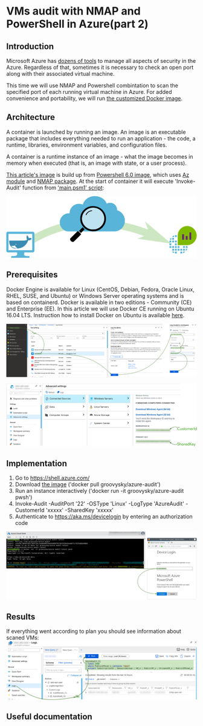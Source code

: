# VMs audit with NMAP and PowerShell in Azure(part 2)

## Introduction
Microsoft Azure has [dozens of tools](https://docs.microsoft.com/en-us/azure/security/azure-security-services-technologies
) to manage all aspects of security in the Azure. Regardless of that, sometimes it is necessary to check an open port along with their associated virtual machine. 

This time we will use NMAP and Powershell combintation to scan the specified port of each running virtual machine in Azure. For added convenience and portability, we will run [the customized Docker image](https://hub.docker.com/r/groovysky/azure-audit).

## Architecture

A container is launched by running an image. An image is an executable package that includes everything needed to run an application - the code, a runtime, libraries, environment variables, and configuration files.

A container is a runtime instance of an image - what the image becomes in memory when executed (that is, an image with state, or a user process). 

[This article's image](https://hub.docker.com/r/groovysky/azure-audit) is build up from [Powershell 6.0 image](https://blogs.msdn.microsoft.com/powershell/2018/01/10/powershell-core-6-0-generally-available-ga-and-supported/), which uses [Az module](https://docs.microsoft.com/en-us/powershell/azure/new-azureps-module-az?view=azps-1.2.0) and [NMAP package](https://nmap.org/). At the start of container it will execute 'Invoke-Audit' function from ['main.psm1' script](https://raw.githubusercontent.com/groovy-sky/docker/master/azure-audit/main.psm1):

![](/images/docker/scan_arch.png)

## Prerequisites
Docker Engine is available for Linux (CentOS, Debian, Fedora, Oracle Linux, RHEL, SUSE, and Ubuntu) or Windows Server operating systems and is based on containerd. Docker is available in two editions - Community (CE) and Enterprise (EE). In this article we will use Docker CE running on Ubuntu 16.04 LTS. Instruction how to install Docker on Ubuntu is available [here](https://docs.docker.com/install/linux/docker-ce/ubuntu/).

![](/images/docker/create_oms.png)

![](/images/docker/get_oms_cred.png)

## Implementation
1. Go to https://shell.azure.com/ 
1. Download [the image](https://hub.docker.com/r/groovysky/azure-audit) ('docker pull groovysky/azure-audit')
1. Run an instance interactively ('docker run -it groovysky/azure-audit pwsh')
1. Invoke-Audit -AuditPort '22' -OSType 'Linux' -LogType 'AzureAudit' -CustomerId 'xxxxx' -SharedKey 'xxxxx' 
1. Authenticate to https://aka.ms/devicelogin by entering an authorization code

![](/images/docker/cloud_run.png)

## Results
If everything went according to plan you should see information about scaned VMs:
![](/images/docker/oms_results.png)

## Useful documentation

